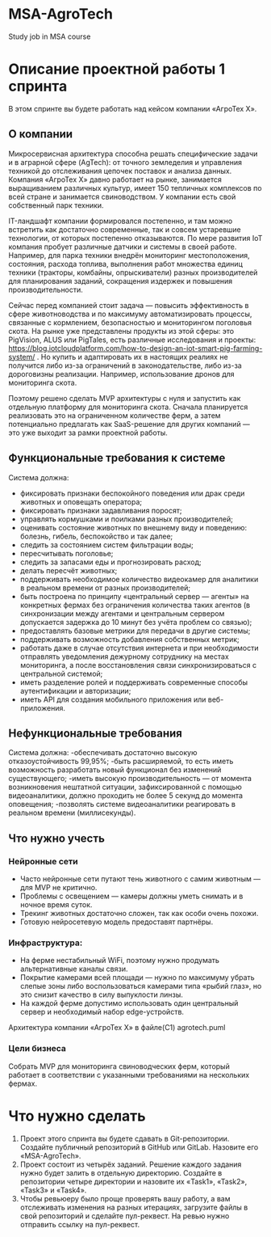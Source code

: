 # MSA-AgroTech
Study job in MSA course

# Описание проектной работы 1 спринта
В этом спринте вы будете работать над кейсом компании «АгроТех Х».

## О компании

Микросервисная архитектура способна решать специфические задачи и в аграрной сфере (AgTech): от точного земледелия и управления техникой до отслеживания цепочек поставок и анализа данных.
Компания «АгроТех Х» давно работает на рынке, занимается выращиванием различных культур, имеет 150 тепличных комплексов по всей стране и занимается свиноводством. У компании есть свой собственный парк техники.

IT-ландшафт компании формировался постепенно, и там можно встретить как достаточно современные, так и совсем устаревшие технологии, от которых постепенно отказываются.
По мере развития IoT компания пробует различные датчики и системы в своей работе. Например, для парка техники внедрён мониторинг местоположения, состояния, расхода топлива, выполнения работ множества единиц техники (тракторы, комбайны, опрыскиватели) разных производителей для планирования заданий, сокращения издержек и повышения производительности.

Сейчас перед компанией стоит задача — повысить эффективность в сфере животноводства и по максимуму автоматизировать процессы, связанные с кормлением, безопасностью и мониторингом поголовья скота. 
На рынке уже представлены продукты из этой сферы: это PigVision, ALUS или PigTales, есть различные исследования и проекты: https://blog.iotcloudplatform.com/how-to-design-an-iot-smart-pig-farming-system/ . Но купить и адаптировать их в настоящих реалиях не получится либо из-за ограничений в законодательстве, либо из-за дороговизны реализации. Например, использование дронов для мониторинга скота.

Поэтому решено сделать MVP архитектуры c нуля и запустить как отдельную платформу для мониторинга скота. Сначала планируется реализовать это на ограниченном количестве ферм, а затем потенциально предлагать как SaaS-решение для других компаний — это уже выходит за рамки проектной работы.
## Функциональные требования к системе
Система должна:
- фиксировать признаки беспокойного поведения или драк среди животных и оповещать оператора;
- фиксировать признаки задавливания поросят;
- управлять кормушками и поилками разных производителей;
- оценивать состояние животных по внешнему виду и поведению: болезнь, гибель, беспокойство и так далее;
- следить за состоянием систем фильтрации воды;
- пересчитывать поголовье;
- следить за запасами еды и прогнозировать расход;
- делать пересчёт животных;
- поддерживать необходимое количество видеокамер для аналитики в реальном времени от разных производителей;
- быть построена по принципу «центральный сервер — агенты» на конкретных фермах без ограничения количества таких агентов (в синхронизации между агентами и центральным сервером допускается задержка до 10 минут без учёта проблем со связью);
- предоставлять базовые метрики для передачи в другие системы;
- поддерживать возможность добавления собственных метрик;
- работать даже в случае отсутствия интернета и при необходимости отправлять уведомления дежурному сотруднику на местах мониторинга, а после восстановления связи синхронизироваться с центральной системой;
- иметь разделение ролей и поддерживать современные способы аутентификации и авторизации;
- иметь API для создания мобильного приложения или веб-приложения.

## Нефункциональные требования
Система должна:
-обеспечивать достаточно высокую отказоустойчивость 99,95%;
-быть расширяемой, то есть иметь возможность разработать новый функционал без изменений существующего;
-иметь высокую производительность — от момента возникновения нештатной ситуации, зафиксированной с помощью видеоаналитики, должно проходить не более 5 секунд до момента оповещения;
-позволять системе видеоаналитики реагировать в реальном времени (миллисекунды).

## Что нужно учесть
### Нейронные сети
- Часто нейронные сети путают тень животного с самим животным — для MVP не критично.
- Проблемы с освещением — камеры должны уметь снимать и в ночное время суток.
- Трекинг животных достаточно сложен, так как особи очень похожи.
- Готовую нейросетевую модель предоставят партнёры.
### Инфраструктура:
- На ферме нестабильный WiFi, поэтому нужно продумать альтернативные каналы связи.
- Покрытие камерами всей площади — нужно по максимуму убрать слепые зоны либо воспользоваться камерами типа «рыбий глаз», но это снизит качество в силу выпуклости линзы.
- На каждой ферме допустимо использовать один центральный сервер и необходимый набор edge-устройств.

Архитектура компании «АгроТех Х» в файле(С1) agrotech.puml

### Цели бизнеса
Собрать MVP для мониторинга свиноводческих ферм, который работает в соответствии с указанными требованиями на нескольких фермах.
# Что нужно сделать
1. Проект этого спринта вы будете сдавать в Git-репозитории. Создайте публичный репозиторий в GitHub или GitLab. Назовите его «MSA-AgroTech».
2. Проект состоит из четырёх заданий. Решение каждого задания нужно будет залить в отдельную директорию. Создайте в репозитории четыре директории и назовите их «Task1», «Task2», «Task3» и «Task4».
3. Чтобы ревьюеру было проще проверять вашу работу, а вам отслеживать изменения на разных итерациях, загрузите файлы в свой репозиторий и сделайте пул-реквест. На ревью нужно отправить ссылку на пул-реквест.

